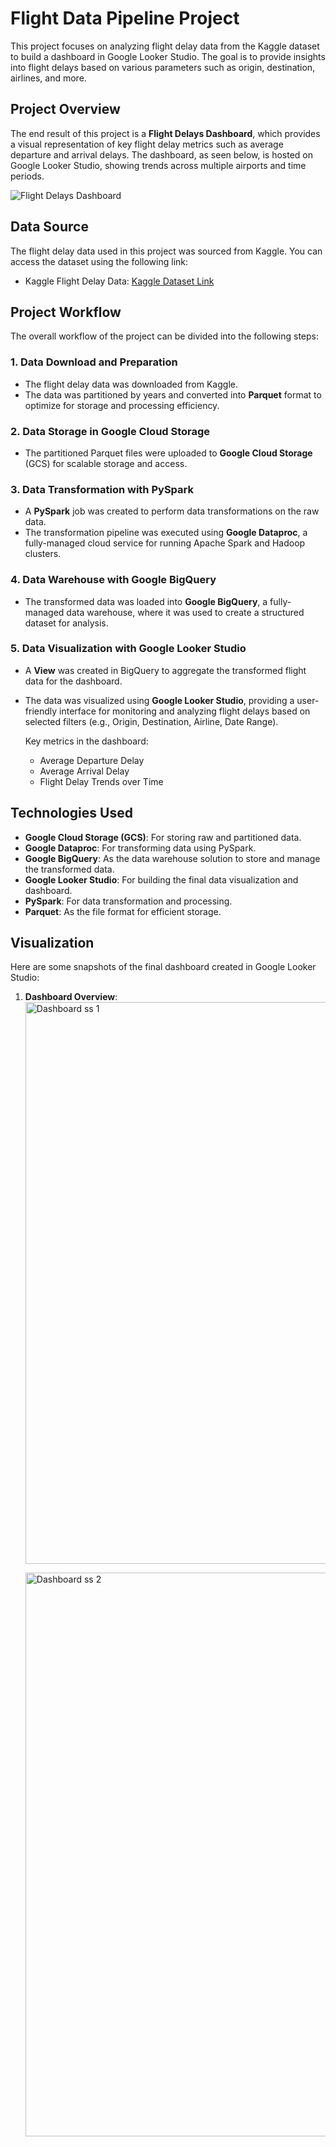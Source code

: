 # Flight Data Pipeline Project

This project focuses on analyzing flight delay data from the Kaggle dataset to build a dashboard in Google Looker Studio. The goal is to provide insights into flight delays based on various parameters such as origin, destination, airlines, and more.

## Project Overview

The end result of this project is a **Flight Delays Dashboard**, which provides a visual representation of key flight delay metrics such as average departure and arrival delays. The dashboard, as seen below, is hosted on Google Looker Studio, showing trends across multiple airports and time periods.

![Flight Delays Dashboard](path_to_image/Dashboard_screenshot_1.png)

## Data Source

The flight delay data used in this project was sourced from Kaggle. You can access the dataset using the following link:

- Kaggle Flight Delay Data: [Kaggle Dataset Link](https://www.kaggle.com/datasets/robikscube/flight-delay-dataset-20182022)  <!-- Replace with actual Kaggle dataset link -->

## Project Workflow

The overall workflow of the project can be divided into the following steps:

### 1. Data Download and Preparation
- The flight delay data was downloaded from Kaggle.
- The data was partitioned by years and converted into **Parquet** format to optimize for storage and processing efficiency.

### 2. Data Storage in Google Cloud Storage
- The partitioned Parquet files were uploaded to **Google Cloud Storage** (GCS) for scalable storage and access.

### 3. Data Transformation with PySpark
- A **PySpark** job was created to perform data transformations on the raw data.
- The transformation pipeline was executed using **Google Dataproc**, a fully-managed cloud service for running Apache Spark and Hadoop clusters.

### 4. Data Warehouse with Google BigQuery
- The transformed data was loaded into **Google BigQuery**, a fully-managed data warehouse, where it was used to create a structured dataset for analysis.

### 5. Data Visualization with Google Looker Studio
- A **View** was created in BigQuery to aggregate the transformed flight data for the dashboard.
- The data was visualized using **Google Looker Studio**, providing a user-friendly interface for monitoring and analyzing flight delays based on selected filters (e.g., Origin, Destination, Airline, Date Range).
  
  Key metrics in the dashboard:
  - Average Departure Delay
  - Average Arrival Delay
  - Flight Delay Trends over Time

## Technologies Used

- **Google Cloud Storage (GCS)**: For storing raw and partitioned data.
- **Google Dataproc**: For transforming data using PySpark.
- **Google BigQuery**: As the data warehouse solution to store and manage the transformed data.
- **Google Looker Studio**: For building the final data visualization and dashboard.
- **PySpark**: For data transformation and processing.
- **Parquet**: As the file format for efficient storage.

## Visualization

Here are some snapshots of the final dashboard created in Google Looker Studio:

1. **Dashboard Overview**:
   <img width="899" alt="Dashboard ss 1" src="https://github.com/user-attachments/assets/08f4ea1d-ccad-4bea-9e26-4fc148a5bd27">

   <img width="902" alt="Dashboard ss 2" src="https://github.com/user-attachments/assets/a3fdc2e6-4959-42cd-8799-0cef28ab4ec9">
